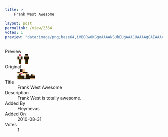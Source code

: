 ```yaml
---
title: >
    Frank West Awesome

layout: post
permalink: /view/2364
votes: 1
preview: "data:image/png;base64,iVBORw0KGgoAAAANSUhEUgAAACUAAAAgCAIAAAAaMSbnAAAABnRSTlMA/wD/AP5AXyvrAAABHElEQVRIie2WMZLCMAxFv5gM0NBQkGoLfAXlFHuQpNqr0FDBQTiFc4U0VDQ0NLAFpkhgbePsiEkCuxleJTmW/0hyNCZjzrii4glCFLtDcN1DEh45HzYLyblNGPgLnFKSBeyu9ABjTNBuhcjzc7ITygCw5g71WHOe5JW9WgEA1sKzJO0P1LNMqBJjqZgQPz9LsmWlEprPhrZf7E7ILSVOVTxyNxxtV8Xjh/T8eqp4BE7rxJoT6F+nhPv3k2LbPDu/t97/1ouKzfLmqM8vAESktQGQJNU0sPd43If/vucP/H/MyDIC4I26ViD3/TIGMP34BrDfDm+21ueacIe6WWqP3L7fz5fel7Jb97YQSUjf69l3Pee+NHzYSsL7Xs8L0iFNVrMqIZIAAAAASUVORK5CYII="
---
```

<dl class="side-by-side">
<dt>Preview</dt>
<dd>
    <img class="preview" src="data:image/png;base64,iVBORw0KGgoAAAANSUhEUgAAACUAAAAgCAIAAAAaMSbnAAAABnRSTlMA/wD/AP5AXyvrAAABHElEQVRIie2WMZLCMAxFv5gM0NBQkGoLfAXlFHuQpNqr0FDBQTiFc4U0VDQ0NLAFpkhgbePsiEkCuxleJTmW/0hyNCZjzrii4glCFLtDcN1DEh45HzYLyblNGPgLnFKSBeyu9ABjTNBuhcjzc7ITygCw5g71WHOe5JW9WgEA1sKzJO0P1LNMqBJjqZgQPz9LsmWlEprPhrZf7E7ILSVOVTxyNxxtV8Xjh/T8eqp4BE7rxJoT6F+nhPv3k2LbPDu/t97/1ouKzfLmqM8vAESktQGQJNU0sPd43If/vucP/H/MyDIC4I26ViD3/TIGMP34BrDfDm+21ueacIe6WWqP3L7fz5fel7Jb97YQSUjf69l3Pee+NHzYSsL7Xs8L0iFNVrMqIZIAAAAASUVORK5CYII=">
</dd>
<dt>Original</dt>
<dd>
    <img class="preview" src="data:image/png;base64,iVBORw0KGgoAAAANSUhEUgAAAEAAAAAgCAYAAACinX6EAAAA90lEQVR42u3XSw6DIBAGYFbddN99z+CduJN34k5TMMEIHV4tE2bMkPxJNaLMJw1oTKO9X0+oBdxejZHeFEABFEABFEABbgzQKpA64t/wbQGSQn3zl5aP/4BgA5AXkgMcrXSM9BMDgE3p/JwzFk1PX3EApSSFh0mwA/T2Zb1KjAx2dvHiACjCcF/wgGvsZpI0QRst3nfz97omnh8d33TQKQClNy4JIA4sFO0cHJkJUApLAIoZwAagNJB8ao4ERegoniJLAL4QFhWvAMsBkOWPHUC+HI1GARRAARRANIBFdnsjqTz43EKH3z+vJtRfmwpABNDzN+EA8AHscvC423StkQAAAABJRU5ErkJggg==">
</dd>
<dt>Title</dt>
<dd>Frank West Awesome</dd>
<dt>Description</dt>
<dd>Frank West is totally awesome.</dd>
<dt>Added By</dt>
<dd>Fleymevas</dd>
<dt>Added On</dt>
<dd>2010-08-31</dd>
<dt>Votes</dt>
<dd>1</dd>
</dl>
